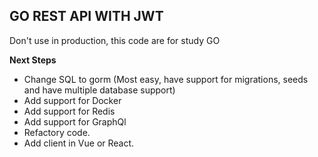 ## **GO REST API WITH JWT**

Don't use in production, this code are for study GO

**Next Steps**

- Change SQL to gorm (Most easy, have support for migrations, seeds and have multiple database support)
- Add support for Docker
- Add support for Redis
- Add support for GraphQl
- Refactory code.
- Add client in Vue or React.
